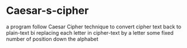 # Caesar-s-cipher
a program follow Caesar Cipher technique to convert cipher text back to plain-text bi replacing each letter in cipher-text  by a letter some fixed number of position down the alphabet
